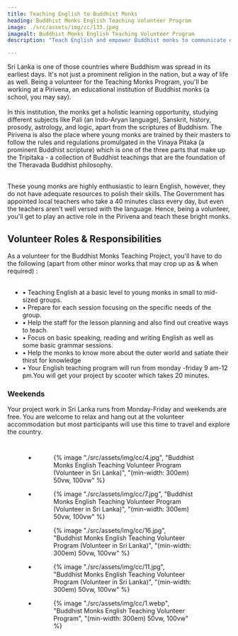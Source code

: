 ```yaml
---
title: Teaching English to Buddhist Monks
heading: Buddhist Monks English Teaching Volunteer Program
image: ./src/assets/img/cc/133.jpeg
imagealt: Buddhist Monks English Teaching Volunteer Program
description: "Teach English and empower Buddhist monks to communicate effectively with people from all over the world through our volunteer program.... "

---
```

<section id="Overview">
Sri Lanka is one of those countries where Buddhism was spread in its earliest days. It's not just a prominent religion in the nation, but a way of life as well. Being a volunteer for the Teaching Monks Program, you'll be working at a Pirivena, an educational institution of Buddhist monks (a school, you may say).
<br>
<br>
In this institution, the monks get a holistic learning opportunity, studying different subjects like Pali (an Indo-Aryan language), Sanskrit, history, prosody, astrology, and logic, apart from the scriptures of Buddhism. The Pirivena is also the place where young monks are trained by their masters to follow the rules and regulations promulgated in the Vinaya Pitaka (a prominent Buddhist scripture) which is one of the three parts that make up the Tripitaka - a collection of Buddhist teachings that are the foundation of the Theravada Buddhist philosophy.
<br>
<br>

These young monks are highly enthusiastic to learn English, however, they do not have adequate resources to polish their skills. The Government has appointed local teachers who take a 40 minutes class every day, but even the teachers aren't well versed with the language. Hence, being a volunteer, you'll get to play an active role in the Pirivena and teach these bright monks.


</section>
<section id="responsibilities">
<h2 class="h2 section-title " >Volunteer Roles & Responsibilities</h2>
	 As a volunteer for the Buddhist Monks Teaching Project, you'll have to do the following (apart from other minor works that may crop up as & when required) :
   <br>
   <br>
	<ul class="section-text" style="margin-left: 2%;">
          <li>• Teaching English at a basic level to young monks in small to mid-sized groups.</li>
          <li>• Prepare for each session focusing on the specific needs of the group.</li>
          <li>• Help the staff for the lesson planning and also find out creative ways to teach.</li>
          <li>• Focus on basic speaking, reading and writing English as well as some basic grammar sessions.</li>
          <li>• Help the monks to know more about the outer world and satiate their thirst for knowledge</li>
          <li>• Your English teaching program will run from monday -friday 9 am-12 pm.You will get your project by scooter which takes 20 minutes.</li>
        </ul>
	
</section>

<h3 class="h3 section-title " >Weekends</h3>
Your project work in Sri Lanka runs from Monday-Friday and weekends are free. You are welcome to relax and hang out at the volunteer accommodation but most participants will use this time to travel and explore the country. 

<br>

<section id="Gallery">
<ul class="gallery-list" style="
    margin: 8%;
">

<li class="gallery-item">
  <figure class="gallery-image">
    {% image "./src/assets/img/cc/4.jpg", "Buddhist Monks English Teaching Volunteer Program (Volunteer in Sri Lanka)", "(min-width: 300em) 50vw, 100vw" %}
  </figure>
</li>

<li class="gallery-item">
  <figure class="gallery-image">
    {% image "./src/assets/img/cc/7.jpg", "Buddhist Monks English Teaching Volunteer Program (Volunteer in Sri Lanka)", "(min-width: 300em) 50vw, 100vw" %}
  </figure>
</li>

<li class="gallery-item" >
  <figure class="gallery-image">
    {% image "./src/assets/img/cc/16.jpg", "Buddhist Monks English Teaching Volunteer Program (Volunteer in Sri Lanka)", "(min-width: 300em) 50vw, 100vw" %}
  </figure>
</li>

<li class="gallery-item" >
  <figure class="gallery-image">
    {% image "./src/assets/img/cc/11.jpg", "Buddhist Monks English Teaching Volunteer Program (Volunteer in Sri Lanka)", "(min-width: 300em) 50vw, 100vw" %}
  </figure>
</li>
<li class="gallery-item">
  <figure class="gallery-image">
    {% image "./src/assets/img/cc/1.webp", "Buddhist Monks English Teaching Volunteer Program", "(min-width: 300em) 50vw, 100vw" %}
  </figure>
</li>
</ul>
</section>